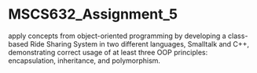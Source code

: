 # MSCS632_Assignment_5
apply concepts from object-oriented programming by developing a class-based Ride Sharing System in two different languages, Smalltalk and C++, demonstrating correct usage of at least three OOP principles: encapsulation, inheritance, and polymorphism.
